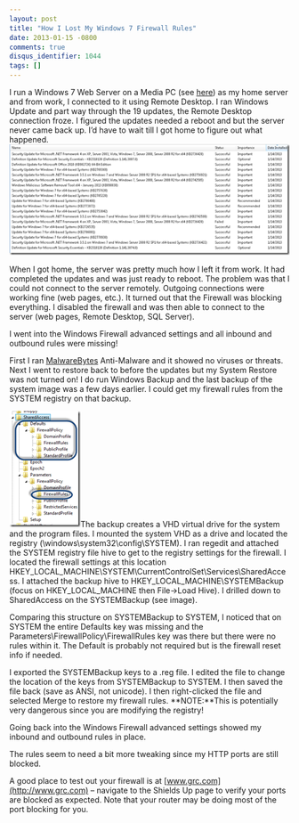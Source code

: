```yaml
---
layout: post
title: "How I Lost My Windows 7 Firewall Rules"
date: 2013-01-15 -0800
comments: true
disqus_identifier: 1044
tags: []
---
```

I run a Windows 7 Web Server on a Media PC (see
[here](/archive/2011/02/23/fatal-error-c0000034-installing-windows-7-sp1.aspx))
as my home server and from work, I connected to it using Remote Desktop.
I ran Windows Update and part way through the 19 updates, the Remote
Desktop connection froze. I figured the updates needed a reboot and but
the server never came back up. I’d have to wait till I got home to
figure out what
happened.[![Updates1](/images/blogs_webguild_com/Windows-Live-Writer/How-I-Lost-My-Windows-7-Firewall-Rules_11E6E/Updates1_thumb.png "Updates1")](/images/blogs_webguild_com/Windows-Live-Writer/How-I-Lost-My-Windows-7-Firewall-Rules_11E6E/Updates1_2.png)

When I got home, the server was pretty much how I left it from work. It
had completed the updates and was just ready to reboot. The problem was
that I could not connect to the server remotely. Outgoing connections
were working fine (web pages, etc.). It turned out that the Firewall was
blocking everything. I disabled the firewall and was then able to
connect to the server (web pages, Remote Desktop, SQL Server).

I went into the Windows Firewall advanced settings and all inbound and
outbound rules were missing!

First I ran [MalwareBytes](http://malwarebytes.org) Anti-Malware and it
showed no viruses or threats. Next I went to restore back to before the
updates but my System Restore was not turned on! I do run Windows Backup
and the last backup of the system image was a few days earlier. I could
get my firewall rules from the SYSTEM registry on that backup.

[![FirewallReg](/images/blogs_webguild_com/Windows-Live-Writer/How-I-Lost-My-Windows-7-Firewall-Rules_11E6E/FirewallReg_thumb.png "FirewallReg")](/images/blogs_webguild_com/Windows-Live-Writer/How-I-Lost-My-Windows-7-Firewall-Rules_11E6E/FirewallReg_2.png)The
backup creates a VHD virtual drive for the system and the program files.
I mounted the system VHD as a drive and located the registry
(\\windows\\system32\\config\\SYSTEM). I ran regedit and attached the
SYSTEM registry file hive to get to the registry settings for the
firewall. I located the firewall settings at this location
HKEY\_LOCAL\_MACHINE\\SYSTEM\\CurrentControlSet\\Services\\SharedAccess.
I attached the backup hive to HKEY\_LOCAL\_MACHINE\\SYSTEMBackup (focus
on HKEY\_LOCAL\_MACHINE then File-\>Load Hive). I drilled down to
SharedAccess on the SYSTEMBackup (see image).

Comparing this structure on SYSTEMBackup to SYSTEM, I noticed that on
SYSTEM the entire Defaults key was missing and the
Parameters\\FirewallPolicy\\FirewallRules key was there but there were
no rules within it. The Default is probably not required but is the
firewall reset info if needed.

I exported the SYSTEMBackup keys to a .reg file. I edited the file to
change the location of the keys from SYSTEMBackup to SYSTEM. I then
saved the file back (save as ANSI, not unicode). I then right-clicked
the file and selected Merge to restore my firewall rules. **NOTE:**This
is potentially very dangerous since you are modifying the registry!

Going back into the Windows Firewall advanced settings showed my inbound
and outbound rules in place.

The rules seem to need a bit more tweaking since my HTTP ports are still
blocked.

A good place to test out your firewall is at
[www.grc.com](http://www.grc.com) – navigate to the Shields Up page to
verify your ports are blocked as expected. Note that your router may be
doing most of the port blocking for you.

